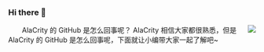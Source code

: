 ### Hi there 👋

<img align="right" src="https://github-readme-stats.vercel.app/api?username=Nanisha430&show_icons=true&theme=dark" />

　　AlaCrity 的 GitHub 是怎么回事呢？ AlaCrity 相信大家都很熟悉，但是 AlaCrity 的 GitHub 是怎么回事呢，下面就让小编带大家一起了解吧~
<!--
**Nanisha430/Nanisha430** is a ✨ _special_ ✨ repository because its `README.md` (this file) appears on your GitHub profile.

Here are some ideas to get you started:

- 🔭 I’m currently working on ...
- 🌱 I’m currently learning ...
- 👯 I’m looking to collaborate on ...
- 🤔 I’m looking for help with ...
- 💬 Ask me about ...
- 📫 How to reach me: ...
- 😄 Pronouns: ...
- ⚡ Fun fact: ...
-->
